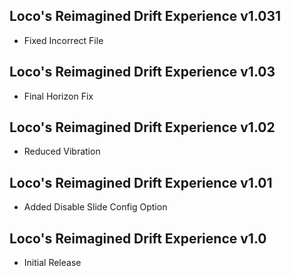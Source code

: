 ## Loco's Reimagined Drift Experience v1.031
- Fixed Incorrect File

## Loco's Reimagined Drift Experience v1.03
- Final Horizon Fix

## Loco's Reimagined Drift Experience v1.02
- Reduced Vibration

## Loco's Reimagined Drift Experience v1.01
- Added Disable Slide Config Option

## Loco's Reimagined Drift Experience v1.0
- Initial Release